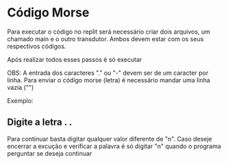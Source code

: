 # Código Morse

Para executar o código no replit será necessário criar dois arquivos, um chamado main e o outro transdutor. Ambos devem estar com os seus respectivos códigos.

Após realizar todos esses passos é só executar

OBS: A entrada dos caracteres "." ou "-" devem ser de um caracter por linha. Para enviar o código morse (letra) é necessário mandar uma linha vazia ("")

Exemplo:

Digite a letra
.
.
-

Para continuar basta digitar qualquer valor diferente de "n". 
Caso deseje encerrar a excução e verificar a palavra é só digitar "n" quando o programa perguntar se deseja continuar
